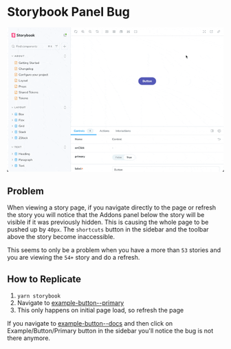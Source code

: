 # Storybook Panel Bug

![Storybook Panel Bug Example](stories/assets/storybook-panel-bug.gif)

## Problem

When viewing a story page, if you navigate directly to the page or refresh the
story you will notice that the Addons panel below the story will be visible if
it was previously hidden. This is causing the whole page to be pushed up by
`40px`. The `shortcuts` button in the sidebar and the toolbar above the story
become inaccessible.

This seems to only be a problem when you have a more than `53` stories and you
are viewing the `54+` story and do a refresh.

## How to Replicate

1. `yarn storybook`
2. Navigate to [example-button--primary](http://localhost:6006/?path=/story/example-button--primary)
3. This only happens on initial page load, so refresh the page

If you navigate to [example-button--docs](http://localhost:6006/?path=/docs/example-button--docs)
and then click on Example/Button/Primary button in the sidebar you'll notice the bug is not there
anymore.
